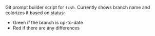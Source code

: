 Git prompt builder script for `tcsh`.
Currently shows branch name and colorizes it based on status:
* Green if the branch is up-to-date
* Red if there are any differences
